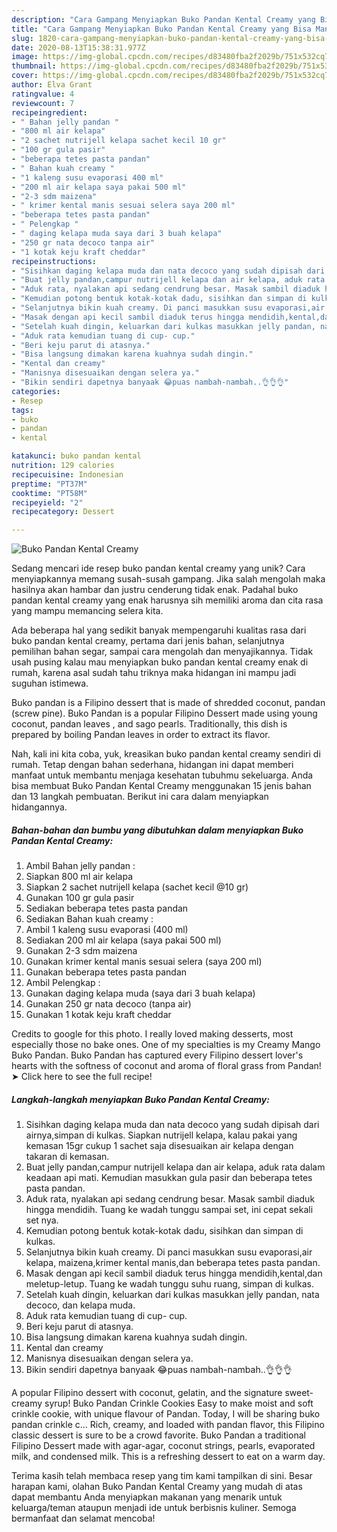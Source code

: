 ```yaml
---
description: "Cara Gampang Menyiapkan Buko Pandan Kental Creamy yang Bisa Manjain Lidah"
title: "Cara Gampang Menyiapkan Buko Pandan Kental Creamy yang Bisa Manjain Lidah"
slug: 1820-cara-gampang-menyiapkan-buko-pandan-kental-creamy-yang-bisa-manjain-lidah
date: 2020-08-13T15:38:31.977Z
image: https://img-global.cpcdn.com/recipes/d83480fba2f2029b/751x532cq70/buko-pandan-kental-creamy-foto-resep-utama.jpg
thumbnail: https://img-global.cpcdn.com/recipes/d83480fba2f2029b/751x532cq70/buko-pandan-kental-creamy-foto-resep-utama.jpg
cover: https://img-global.cpcdn.com/recipes/d83480fba2f2029b/751x532cq70/buko-pandan-kental-creamy-foto-resep-utama.jpg
author: Elva Grant
ratingvalue: 4
reviewcount: 7
recipeingredient:
- " Bahan jelly pandan "
- "800 ml air kelapa"
- "2 sachet nutrijell kelapa sachet kecil 10 gr"
- "100 gr gula pasir"
- "beberapa tetes pasta pandan"
- " Bahan kuah creamy "
- "1 kaleng susu evaporasi 400 ml"
- "200 ml air kelapa saya pakai 500 ml"
- "2-3 sdm maizena"
- " krimer kental manis sesuai selera saya 200 ml"
- "beberapa tetes pasta pandan"
- " Pelengkap "
- " daging kelapa muda saya dari 3 buah kelapa"
- "250 gr nata decoco tanpa air"
- "1 kotak keju kraft cheddar"
recipeinstructions:
- "Sisihkan daging kelapa muda dan nata decoco yang sudah dipisah dari airnya,simpan di kulkas. Siapkan nutrijell kelapa, kalau pakai yang kemasan 15gr cukup 1 sachet saja disesuaikan air kelapa dengan takaran di kemasan."
- "Buat jelly pandan,campur nutrijell kelapa dan air kelapa, aduk rata dalam keadaan api mati. Kemudian masukkan gula pasir dan beberapa tetes pasta pandan."
- "Aduk rata, nyalakan api sedang cendrung besar. Masak sambil diaduk hingga mendidih. Tuang ke wadah tunggu sampai set, ini cepat sekali set nya."
- "Kemudian potong bentuk kotak-kotak dadu, sisihkan dan simpan di kulkas."
- "Selanjutnya bikin kuah creamy. Di panci masukkan susu evaporasi,air kelapa, maizena,krimer kental manis,dan beberapa tetes pasta pandan."
- "Masak dengan api kecil sambil diaduk terus hingga mendidih,kental,dan meletup-letup. Tuang ke wadah tunggu suhu ruang, simpan di kulkas."
- "Setelah kuah dingin, keluarkan dari kulkas masukkan jelly pandan, nata decoco, dan kelapa muda."
- "Aduk rata kemudian tuang di cup- cup."
- "Beri keju parut di atasnya."
- "Bisa langsung dimakan karena kuahnya sudah dingin."
- "Kental dan creamy"
- "Manisnya disesuaikan dengan selera ya."
- "Bikin sendiri dapetnya banyaak 😂puas nambah-nambah..👌👌👌"
categories:
- Resep
tags:
- buko
- pandan
- kental

katakunci: buko pandan kental 
nutrition: 129 calories
recipecuisine: Indonesian
preptime: "PT37M"
cooktime: "PT58M"
recipeyield: "2"
recipecategory: Dessert

---
```



![Buko Pandan Kental Creamy](https://img-global.cpcdn.com/recipes/d83480fba2f2029b/751x532cq70/buko-pandan-kental-creamy-foto-resep-utama.jpg)

Sedang mencari ide resep buko pandan kental creamy yang unik? Cara menyiapkannya memang susah-susah gampang. Jika salah mengolah maka hasilnya akan hambar dan justru cenderung tidak enak. Padahal buko pandan kental creamy yang enak harusnya sih memiliki aroma dan cita rasa yang mampu memancing selera kita.

Ada beberapa hal yang sedikit banyak mempengaruhi kualitas rasa dari buko pandan kental creamy, pertama dari jenis bahan, selanjutnya pemilihan bahan segar, sampai cara mengolah dan menyajikannya. Tidak usah pusing kalau mau menyiapkan buko pandan kental creamy enak di rumah, karena asal sudah tahu triknya maka hidangan ini mampu jadi suguhan istimewa.

Buko pandan is a Filipino dessert that is made of shredded coconut, pandan (screw pine). Buko Pandan is a popular Filipino Dessert made using young coconut, pandan leaves , and sago pearls. Traditionally, this dish is prepared by boiling Pandan leaves in order to extract its flavor.


Nah, kali ini kita coba, yuk, kreasikan buko pandan kental creamy sendiri di rumah. Tetap dengan bahan sederhana, hidangan ini dapat memberi manfaat untuk membantu menjaga kesehatan tubuhmu sekeluarga. Anda bisa membuat Buko Pandan Kental Creamy menggunakan 15 jenis bahan dan 13 langkah pembuatan. Berikut ini cara dalam menyiapkan hidangannya.

<!--inarticleads1-->

##### Bahan-bahan dan bumbu yang dibutuhkan dalam menyiapkan Buko Pandan Kental Creamy:

1. Ambil  Bahan jelly pandan :
1. Siapkan 800 ml air kelapa
1. Siapkan 2 sachet nutrijell kelapa (sachet kecil @10 gr)
1. Gunakan 100 gr gula pasir
1. Sediakan beberapa tetes pasta pandan
1. Sediakan  Bahan kuah creamy :
1. Ambil 1 kaleng susu evaporasi (400 ml)
1. Sediakan 200 ml air kelapa (saya pakai 500 ml)
1. Gunakan 2-3 sdm maizena
1. Gunakan  krimer kental manis sesuai selera (saya 200 ml)
1. Gunakan beberapa tetes pasta pandan
1. Ambil  Pelengkap :
1. Gunakan  daging kelapa muda (saya dari 3 buah kelapa)
1. Gunakan 250 gr nata decoco (tanpa air)
1. Gunakan 1 kotak keju kraft cheddar


Credits to google for this photo. I really loved making desserts, most especially those no bake ones. One of my specialties is my Creamy Mango Buko Pandan. Buko Pandan has captured every Filipino dessert lover&#39;s hearts with the softness of coconut and aroma of floral grass from Pandan! ➤ Click here to see the full recipe! 

<!--inarticleads2-->

##### Langkah-langkah menyiapkan Buko Pandan Kental Creamy:

1. Sisihkan daging kelapa muda dan nata decoco yang sudah dipisah dari airnya,simpan di kulkas. Siapkan nutrijell kelapa, kalau pakai yang kemasan 15gr cukup 1 sachet saja disesuaikan air kelapa dengan takaran di kemasan.
1. Buat jelly pandan,campur nutrijell kelapa dan air kelapa, aduk rata dalam keadaan api mati. Kemudian masukkan gula pasir dan beberapa tetes pasta pandan.
1. Aduk rata, nyalakan api sedang cendrung besar. Masak sambil diaduk hingga mendidih. Tuang ke wadah tunggu sampai set, ini cepat sekali set nya.
1. Kemudian potong bentuk kotak-kotak dadu, sisihkan dan simpan di kulkas.
1. Selanjutnya bikin kuah creamy. Di panci masukkan susu evaporasi,air kelapa, maizena,krimer kental manis,dan beberapa tetes pasta pandan.
1. Masak dengan api kecil sambil diaduk terus hingga mendidih,kental,dan meletup-letup. Tuang ke wadah tunggu suhu ruang, simpan di kulkas.
1. Setelah kuah dingin, keluarkan dari kulkas masukkan jelly pandan, nata decoco, dan kelapa muda.
1. Aduk rata kemudian tuang di cup- cup.
1. Beri keju parut di atasnya.
1. Bisa langsung dimakan karena kuahnya sudah dingin.
1. Kental dan creamy
1. Manisnya disesuaikan dengan selera ya.
1. Bikin sendiri dapetnya banyaak 😂puas nambah-nambah..👌👌👌


A popular Filipino dessert with coconut, gelatin, and the signature sweet-creamy syrup! Buko Pandan Crinkle Cookies Easy to make moist and soft crinkle cookie, with unique flavour of Pandan. Today, I will be sharing buko pandan crinkle c… Rich, creamy, and loaded with pandan flavor, this Filipino classic dessert is sure to be a crowd favorite. Buko Pandan a traditional Filipino Dessert made with agar-agar, coconut strings, pearls, evaporated milk, and condensed milk. This is a refreshing dessert to eat on a warm day. 

Terima kasih telah membaca resep yang tim kami tampilkan di sini. Besar harapan kami, olahan Buko Pandan Kental Creamy yang mudah di atas dapat membantu Anda menyiapkan makanan yang menarik untuk keluarga/teman ataupun menjadi ide untuk berbisnis kuliner. Semoga bermanfaat dan selamat mencoba!
